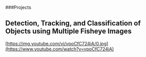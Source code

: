 ###Projects

## Detection, Tracking, and Classification of Objects using Multiple Fisheye Images

[https://img.youtube.com/vi/vpoCfC724iA/0.jpg](https://www.youtube.com/watch?v=vpoCfC724iA)
